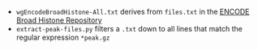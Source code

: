 * `wgEncodeBroadHistone-All.txt` derives from `files.txt` in the [ENCODE Broad Histone Repository](http://hgdownload.cse.ucsc.edu/goldenPath/hg19/encodeDCC/wgEncodeBroadHistone/)
* `extract-peak-files.py` filters a `.txt` down to all lines that match the regular expression `*peak.gz`
